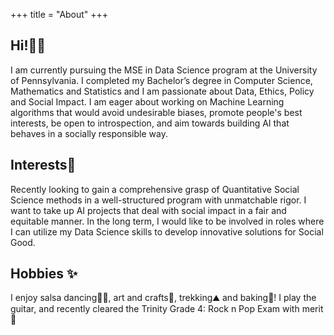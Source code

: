 +++
title = "About"
+++

## Hi!👋🏽

 I am currently pursuing the MSE in Data Science program at the University of Pennsylvania. I completed my Bachelor’s degree in Computer Science, Mathematics and Statistics and I am passionate about Data, Ethics, Policy and Social Impact. I am eager about working on Machine Learning algorithms that would avoid undesirable biases, promote people's best interests, be open to introspection, and aim towards building AI that behaves in a socially responsible way.

## Interests📝

Recently looking to gain a comprehensive grasp of Quantitative Social Science methods in a well-structured program with unmatchable rigor. I want to take up AI projects that deal with social impact in a fair and equitable manner. In the long term, I would like to be involved in roles where I can utilize my Data Science skills to develop innovative solutions for Social Good.

## Hobbies ✨

I enjoy salsa dancing💃🏻, art and crafts🎨, trekking⛰️ and baking🍰! I play the guitar, and recently cleared the Trinity Grade 4: Rock n Pop Exam with merit🎸





